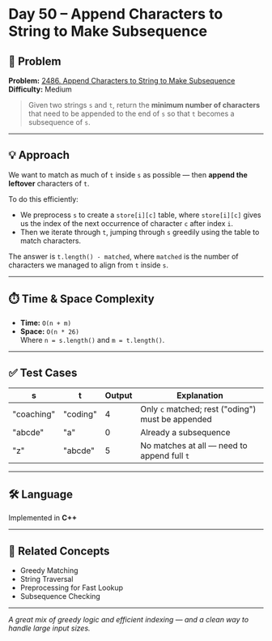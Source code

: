 # Day 50 – Append Characters to String to Make Subsequence

## 🧩 Problem

**Problem:** [2486. Append Characters to String to Make Subsequence](https://leetcode.com/problems/append-characters-to-string-to-make-subsequence/)  
**Difficulty:** Medium  

> Given two strings `s` and `t`, return the **minimum number of characters** that need to be appended to the end of `s` so that `t` becomes a subsequence of `s`.

---

## 💡 Approach

We want to match as much of `t` inside `s` as possible — then **append the leftover** characters of `t`.

To do this efficiently:
- We preprocess `s` to create a `store[i][c]` table, where `store[i][c]` gives us the index of the next occurrence of character `c` after index `i`.
- Then we iterate through `t`, jumping through `s` greedily using the table to match characters.

The answer is `t.length() - matched`, where `matched` is the number of characters we managed to align from `t` inside `s`.

---

## ⏱️ Time & Space Complexity

- **Time:** `O(n + m)`  
- **Space:** `O(n * 26)`  
Where `n = s.length()` and `m = t.length()`.

---

## ✅ Test Cases

| s         | t       | Output | Explanation                                      |
|-----------|---------|--------|--------------------------------------------------|
| "coaching"| "coding"| 4      | Only `c` matched; rest ("oding") must be appended |
| "abcde"   | "a"     | 0      | Already a subsequence                            |
| "z"       | "abcde" | 5      | No matches at all — need to append full `t`      |

---

## 🛠️ Language

Implemented in **C++**

---

## 🔗 Related Concepts

- Greedy Matching
- String Traversal
- Preprocessing for Fast Lookup
- Subsequence Checking

---

_A great mix of greedy logic and efficient indexing — and a clean way to handle large input sizes._  
